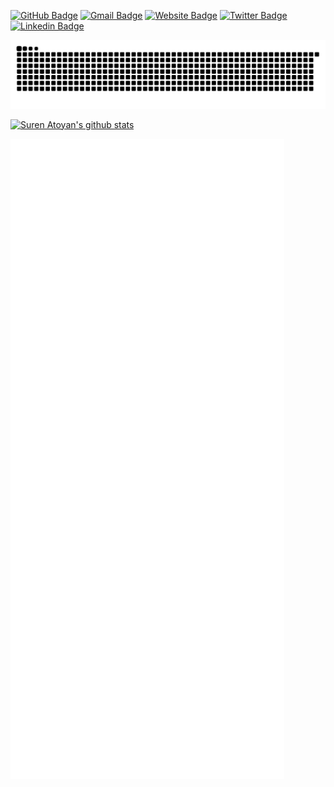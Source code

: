 [![GitHub Badge](https://img.shields.io/badge/-@suren--atoyan-%23181717?style=flat&logo=github)](https://github.com/ahmedabdelhaleemnoby) [![Gmail Badge](https://img.shields.io/badge/-contact@surenatoyan.com-c14438?style=flat&logo=Gmail&logoColor=white&link=mailto:contact@surenatoyan.com)](mailto:contact@surenatoyan.com) [![Website Badge](https://img.shields.io/website?color=0ab9e6&style=flat&up_message=surenatoyan.com&url=http%3A%2F%2Fsurenatoyan.com%2F)](https://surenatoyan.com) [![Twitter Badge](https://img.shields.io/badge/-@suren_at-1ca0f1?style=flat&labelColor=1ca0f1&logo=twitter&logoColor=white&link=https://twitter.com/suren_at)](https://twitter.com/pop_abdelhaleem) [![Linkedin Badge](https://img.shields.io/badge/-@surenatoyan-blue?style=flat&logo=Linkedin&logoColor=white&link=https://www.linkedin.com/in/surenatoyan/)](https://www.linkedin.com/in/surenatoyan/)

<picture>
 <source media="(prefers-color-scheme: dark)" srcset="https://raw.githubusercontent.com/suren-atoyan/suren-atoyan/output/github-contribution-grid-snake-dark.svg">
 <img alt="snake!" src="https://raw.githubusercontent.com/suren-atoyan/suren-atoyan/output/github-contribution-grid-snake-light.svg">
</picture>


[![Suren Atoyan's github stats](https://github-readme-stats.vercel.app/api?username=ahmedabdelhaleemnoby&show_icons=true&theme=tokyonight&include_all_commits=true&count_private=true&hide=issues,contribs)](https://github.com/anuraghazra/github-readme-stats)

![metrics](./github-metrics.svg)

<!--
**suren-atoyan/suren-atoyan** is a ✨ _special_ ✨ repository because its `README.md` (this file) appears on your GitHub profile.

Here are some ideas to get you started:

- 🔭 I’m currently working on ...
- 🌱 I’m currently learning ...
- 👯 I’m looking to collaborate on ...
- 🤔 I’m looking for help with ...
- 💬 Ask me about ...
- 📫 How to reach me: ...
- 😄 Pronouns: ...
- ⚡ Fun fact: ...
-->
